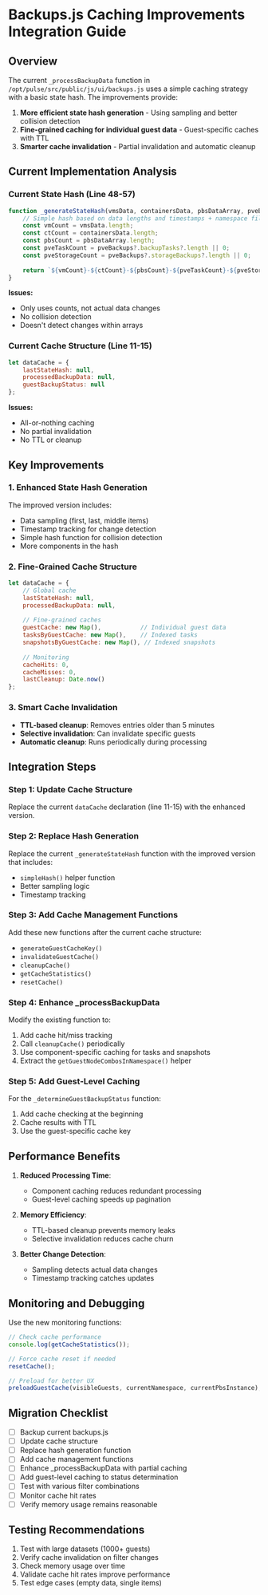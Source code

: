 # Backups.js Caching Improvements Integration Guide

## Overview

The current `_processBackupData` function in `/opt/pulse/src/public/js/ui/backups.js` uses a simple caching strategy with a basic state hash. The improvements provide:

1. **More efficient state hash generation** - Using sampling and better collision detection
2. **Fine-grained caching for individual guest data** - Guest-specific caches with TTL
3. **Smarter cache invalidation** - Partial invalidation and automatic cleanup

## Current Implementation Analysis

### Current State Hash (Line 48-57)
```javascript
function _generateStateHash(vmsData, containersData, pbsDataArray, pveBackups, namespaceFilter, pbsInstanceFilter) {
    // Simple hash based on data lengths and timestamps + namespace filter + PBS instance filter
    const vmCount = vmsData.length;
    const ctCount = containersData.length;
    const pbsCount = pbsDataArray.length;
    const pveTaskCount = pveBackups?.backupTasks?.length || 0;
    const pveStorageCount = pveBackups?.storageBackups?.length || 0;
    
    return `${vmCount}-${ctCount}-${pbsCount}-${pveTaskCount}-${pveStorageCount}-${namespaceFilter || 'all'}-${pbsInstanceFilter || 'all'}`;
}
```

**Issues:**
- Only uses counts, not actual data changes
- No collision detection
- Doesn't detect changes within arrays

### Current Cache Structure (Line 11-15)
```javascript
let dataCache = {
    lastStateHash: null,
    processedBackupData: null,
    guestBackupStatus: null
};
```

**Issues:**
- All-or-nothing caching
- No partial invalidation
- No TTL or cleanup

## Key Improvements

### 1. Enhanced State Hash Generation

The improved version includes:
- Data sampling (first, last, middle items)
- Timestamp tracking for change detection
- Simple hash function for collision detection
- More components in the hash

### 2. Fine-Grained Cache Structure

```javascript
let dataCache = {
    // Global cache
    lastStateHash: null,
    processedBackupData: null,
    
    // Fine-grained caches
    guestCache: new Map(),           // Individual guest data
    tasksByGuestCache: new Map(),    // Indexed tasks
    snapshotsByGuestCache: new Map(), // Indexed snapshots
    
    // Monitoring
    cacheHits: 0,
    cacheMisses: 0,
    lastCleanup: Date.now()
};
```

### 3. Smart Cache Invalidation

- **TTL-based cleanup**: Removes entries older than 5 minutes
- **Selective invalidation**: Can invalidate specific guests
- **Automatic cleanup**: Runs periodically during processing

## Integration Steps

### Step 1: Update Cache Structure

Replace the current `dataCache` declaration (line 11-15) with the enhanced version.

### Step 2: Replace Hash Generation

Replace the current `_generateStateHash` function with the improved version that includes:
- `simpleHash()` helper function
- Better sampling logic
- Timestamp tracking

### Step 3: Add Cache Management Functions

Add these new functions after the current cache structure:
- `generateGuestCacheKey()`
- `invalidateGuestCache()`
- `cleanupCache()`
- `getCacheStatistics()`
- `resetCache()`

### Step 4: Enhance _processBackupData

Modify the existing function to:
1. Add cache hit/miss tracking
2. Call `cleanupCache()` periodically
3. Use component-specific caching for tasks and snapshots
4. Extract the `getGuestNodeCombosInNamespace()` helper

### Step 5: Add Guest-Level Caching

For the `_determineGuestBackupStatus` function:
1. Add cache checking at the beginning
2. Cache results with TTL
3. Use the guest-specific cache key

## Performance Benefits

1. **Reduced Processing Time**: 
   - Component caching reduces redundant processing
   - Guest-level caching speeds up pagination

2. **Memory Efficiency**:
   - TTL-based cleanup prevents memory leaks
   - Selective invalidation reduces cache churn

3. **Better Change Detection**:
   - Sampling detects actual data changes
   - Timestamp tracking catches updates

## Monitoring and Debugging

Use the new monitoring functions:

```javascript
// Check cache performance
console.log(getCacheStatistics());

// Force cache reset if needed
resetCache();

// Preload for better UX
preloadGuestCache(visibleGuests, currentNamespace, currentPbsInstance);
```

## Migration Checklist

- [ ] Backup current backups.js
- [ ] Update cache structure
- [ ] Replace hash generation function
- [ ] Add cache management functions
- [ ] Enhance _processBackupData with partial caching
- [ ] Add guest-level caching to status determination
- [ ] Test with various filter combinations
- [ ] Monitor cache hit rates
- [ ] Verify memory usage remains reasonable

## Testing Recommendations

1. Test with large datasets (1000+ guests)
2. Verify cache invalidation on filter changes
3. Check memory usage over time
4. Validate cache hit rates improve performance
5. Test edge cases (empty data, single items)